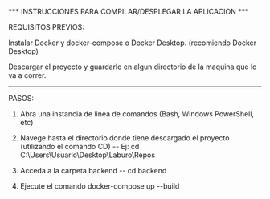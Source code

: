 *** INSTRUCCIONES PARA COMPILAR/DESPLEGAR LA APLICACION ***

REQUISITOS PREVIOS:

Instalar Docker y docker-compose o Docker Desktop. (recomiendo Docker Desktop)

Descargar el proyecto y guardarlo en algun directorio de la maquina que lo va a correr.

-------------------------------------------------------------------------------------------------------------------------

PASOS:

1. Abra una instancia de linea de comandos (Bash, Windows PowerShell, etc)

2. Navege hasta el directorio donde tiene descargado el proyecto (utilizando el comando CD) -- Ej: cd C:\Users\Usuario\Desktop\Laburo\Repos

3. Acceda a la carpeta backend -- cd backend

4. Ejecute el comando docker-compose up --build

